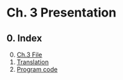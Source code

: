 # Ch. 3 Presentation
## 0. Index
0. [Ch.3 File](learrning%20genetic%20algorithm%20with%20python_ch_3.pdf)
1. [Translation](Ch.3%20Translation.md)
2. [Program code]()
